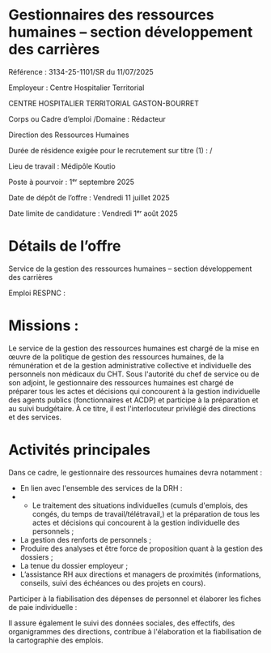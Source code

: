 
# Gestionnaires des ressources humaines – section développement des carrières

Référence : 3134-25-1101/SR du 11/07/2025

Employeur : Centre Hospitalier Territorial

CENTRE HOSPITALIER TERRITORIAL GASTON-BOURRET



Corps ou Cadre d’emploi /Domaine : Rédacteur

Direction des Ressources Humaines

Durée de résidence exigée pour le recrutement sur titre (1) : /

Lieu de travail : Médipôle Koutio

Poste à pourvoir : 1ᵉʳ septembre 2025

Date de dépôt de l’offre : Vendredi 11 juillet 2025

Date limite de candidature : Vendredi 1ᵉʳ août 2025

# Détails de l’offre

Service de la gestion des ressources humaines – section développement des carrières

Emploi RESPNC :

# Missions :

Le service de la gestion des ressources humaines est chargé de la mise en œuvre de la politique de gestion des ressources humaines, de la rémunération et de la gestion administrative collective et individuelle des personnels non médicaux du CHT. Sous l'autorité du chef de service ou de son adjoint, le gestionnaire des ressources humaines est chargé de préparer tous les actes et décisions qui concourent à la gestion individuelle des agents publics (fonctionnaires et ACDP) et participe à la préparation et au suivi budgétaire. À ce titre, il est l'interlocuteur privilégié des directions et des services.

# Activités principales

Dans ce cadre, le gestionnaire des ressources humaines devra notamment :

- En lien avec l'ensemble des services de la DRH :
- - Le traitement des situations individuelles (cumuls d'emplois, des congés, du temps de travail/télétravail,) et la préparation de tous les actes et décisions qui concourent à la gestion individuelle des personnels ;
- La gestion des renforts de personnels ;
- Produire des analyses et être force de proposition quant à la gestion des dossiers ;
- La tenue du dossier employeur ;
- L’assistance RH aux directions et managers de proximités (informations, conseils, suivi des échéances ou des projets en cours).

Participer à la fiabilisation des dépenses de personnel et élaborer les fiches de paie individuelle :

Il assure également le suivi des données sociales, des effectifs, des organigrammes des directions, contribue à l'élaboration et la fiabilisation de la cartographie des emplois.